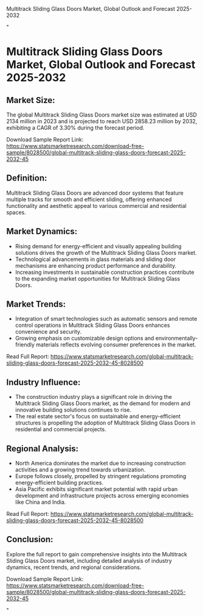 Multitrack Sliding Glass Doors Market, Global Outlook and Forecast 2025-2032

"<!DOCTYPE html>
<html>
<head>
<title>Multitrack Sliding Glass Doors Market, Global Outlook and Forecast 2025-2032</title>
</head>
<body>

<h1>Multitrack Sliding Glass Doors Market, Global Outlook and Forecast 2025-2032</h1>

<h2>Market Size:</h2>
<p>The global Multitrack Sliding Glass Doors market size was estimated at USD 2134 million in 2023 and is projected to reach USD 2858.23 million by 2032, exhibiting a CAGR of 3.30% during the forecast period.</p>
<p>Download Sample Report Link: <a href='https://www.statsmarketresearch.com/download-free-sample/8028500/global-multitrack-sliding-glass-doors-forecast-2025-2032-45'>https://www.statsmarketresearch.com/download-free-sample/8028500/global-multitrack-sliding-glass-doors-forecast-2025-2032-45</a></p>

<h2>Definition:</h2>
<p>Multitrack Sliding Glass Doors are advanced door systems that feature multiple tracks for smooth and efficient sliding, offering enhanced functionality and aesthetic appeal to various commercial and residential spaces.</p>

<h2>Market Dynamics:</h2>
<ul>
  <li>Rising demand for energy-efficient and visually appealing building solutions drives the growth of the Multitrack Sliding Glass Doors market.</li>
  <li>Technological advancements in glass materials and sliding door mechanisms are enhancing product performance and durability.</li>
  <li>Increasing investments in sustainable construction practices contribute to the expanding market opportunities for Multitrack Sliding Glass Doors.</li>
</ul>

<h2>Market Trends:</h2>
<ul>
  <li>Integration of smart technologies such as automatic sensors and remote control operations in Multitrack Sliding Glass Doors enhances convenience and security.</li>
  <li>Growing emphasis on customizable design options and environmentally-friendly materials reflects evolving consumer preferences in the market.</li>
</ul>
<p>Read Full Report: <a href='https://www.statsmarketresearch.com/global-multitrack-sliding-glass-doors-forecast-2025-2032-45-8028500'>https://www.statsmarketresearch.com/global-multitrack-sliding-glass-doors-forecast-2025-2032-45-8028500</a></p>

<h2>Industry Influence:</h2>
<ul>
  <li>The construction industry plays a significant role in driving the Multitrack Sliding Glass Doors market, as the demand for modern and innovative building solutions continues to rise.</li>
  <li>The real estate sector's focus on sustainable and energy-efficient structures is propelling the adoption of Multitrack Sliding Glass Doors in residential and commercial projects.</li>
</ul>

<h2>Regional Analysis:</h2>
<ul>
  <li>North America dominates the market due to increasing construction activities and a growing trend towards urbanization.</li>
  <li>Europe follows closely, propelled by stringent regulations promoting energy-efficient building practices.</li>
  <li>Asia Pacific exhibits significant market potential with rapid urban development and infrastructure projects across emerging economies like China and India.</li>
</ul>
<p>Read Full Report: <a href='https://www.statsmarketresearch.com/global-multitrack-sliding-glass-doors-forecast-2025-2032-45-8028500'>https://www.statsmarketresearch.com/global-multitrack-sliding-glass-doors-forecast-2025-2032-45-8028500</a></p>

<h2>Conclusion:</h2>
<p>Explore the full report to gain comprehensive insights into the Multitrack Sliding Glass Doors market, including detailed analysis of industry dynamics, recent trends, and regional considerations.</p>
<p>Download Sample Report Link: <a href='https://www.statsmarketresearch.com/download-free-sample/8028500/global-multitrack-sliding-glass-doors-forecast-2025-2032-45'>https://www.statsmarketresearch.com/download-free-sample/8028500/global-multitrack-sliding-glass-doors-forecast-2025-2032-45</a></p>

</body>
</html>"
